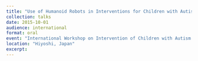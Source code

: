 ```yaml
---
title: "Use of Humanoid Robots in Interventions for Children with Autism Spectrum Disorders: A Psychological View"
collection: talks
date: 2015-10-01
audience: international
format: oral
event: "International Workshop on Intervention of Children with Autism Spectrum Disorders using a Humanoid Robot (ASD-HR 2015)"
location: "Hiyoshi, Japan"
excerpt: 
---
```

